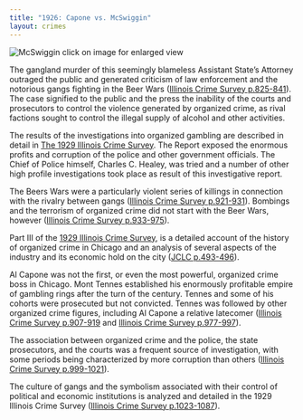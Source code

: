 ```yaml
---
title: "1926: Capone vs. McSwiggin"
layout: crimes
---
```


![McSwiggin](/img/crimes/mcswiggin/mcSwigginSm.jpg)
click on image for enlarged view

The gangland murder of this seemingly blameless Assistant State’s Attorney outraged the public and generated criticism of law enforcement and the notorious gangs fighting in the Beer Wars ([Illinois Crime Survey p.825-841](/docs_fk/homicide/ICS/ICS.17.pdf)). The case signified to the public and the press the inability of the courts and prosecutors to control the violence generated by organized crime, as rival factions sought to control the illegal supply of alcohol and other activities.

The results of the investigations into organized gambling are described in detail in [The 1929 Illinois Crime Survey](/docs_fk/homicide/ICS/ICS.TOC.pdf). The Report exposed the enormous profits and corruption of the police and other government officials. The Chief of Police himself, Charles C. Healey, was tried and a number of other high profile investigations took place as result of this investigative report.

The Beers Wars were a particularly violent series of killings in connection with the rivalry between gangs ([Illinois Crime Survey p.921-931](/docs_fk/homicide/ICS/ICS.21.pdf)). Bombings and the terrorism of organized crime did not start with the Beer Wars, however ([Illinois Crime Survey p.933-975](/docs_fk/homicide/ICS/ICS.22.pdf)).

Part III of the [1929 Illinois Crime Survey](/pubs/icc/), is a detailed account of the history of organized crime in Chicago and an analysis of several aspects of the industry and its economic hold on the city ([JCLC p.493-496](/docs_fk/homicide/493-496.pdf)).

Al Capone was not the first, or even the most powerful, organized crime boss in Chicago. Mont Tennes established his enormously profitable empire of gambling rings after the turn of the century. Tennes and some of his cohorts were prosecuted but not convicted. Tennes was followed by other organized crime figures, including Al Capone a relative latecomer ([Illinois Crime Survey p.907-919](/docs_fk/homicide/ICS/ICS.20.pdf) and [Illinois Crime Survey p.977-997](/docs_fk/homicide/ICS/ICS.23.pdf)).       

The association between organized crime and the police, the state prosecutors, and the courts was a frequent source of investigation, with some periods being characterized by more corruption than others ([Illinois Crime Survey p.999-1021](/docs_fk/homicide/ICS/ICS.24.pdf)).

The culture of gangs and the symbolism associated with their control of political and economic institutions is analyzed and detailed in the 1929 Illinois Crime Survey ([Illinois Crime Survey p.1023-1087](/docs_fk/homicide/ICS/ICS.25-27.pdf)).
